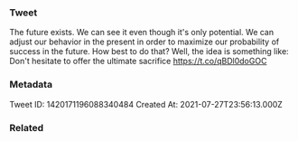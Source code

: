 ### Tweet
The future exists. We can see it even though it's only potential. We can adjust our behavior in the present in order to maximize our probability of success in the future. How best to do that? Well, the idea is something like: Don't hesitate to offer the ultimate sacrifice https://t.co/qBDl0doGOC

### Metadata
Tweet ID: 1420171196088340484
Created At: 2021-07-27T23:56:13.000Z

### Related

